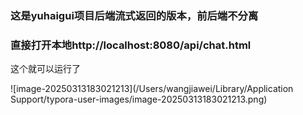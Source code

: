 ### 这是yuhaigui项目后端流式返回的版本，前后端不分离

### 直接打开本地http://localhost:8080/api/chat.html

这个就可以运行了

![image-20250313183021213](/Users/wangjiawei/Library/Application Support/typora-user-images/image-20250313183021213.png)
